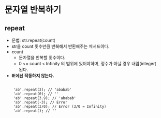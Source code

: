 # 문자열 반복하기
## repeat
  * 문법: str.repeat(count)
  * str을 count 횟수만큼 반복해서 반환해주는 메서드이다.
  * count
    * 문자열을 반복할 횟수이다.
    * 0 <= count < Infinity 의 범위에 있어야하며, 정수가 아닐 경우 내림(integer)된다.
  * **IE에선 작동하지 않는다.**
  <pre>
    <code>
    'ab'.repeat(3); // 'ababab'
    'ab'.repeat(0); // ''
    'ab'.repeat(3.9); // 'ababab'
    'ab'.repeat(-3); // Error
    'ab'.repeat(3/0); // Error (3/0 = Infinity)
    'ab'.repeat(); // ''
    </code>
  </pre>